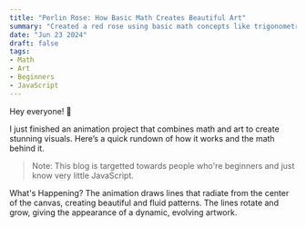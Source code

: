 ```yaml
---
title: "Perlin Rose: How Basic Math Creates Beautiful Art"
summary: "Created a red rose using basic math concepts like trigonometry, angle rotation, and perlin noise." 
date: "Jun 23 2024"
draft: false
tags:
- Math
- Art 
- Beginners
- JavaScript
---
```


Hey everyone! 🌟

I just finished an animation project that combines math and art to create stunning visuals. Here’s a quick rundown of how it works and the math behind it.

> Note: This blog is targetted towards people who're beginners and just know very little JavaScript.

What's Happening?
The animation draws lines that radiate from the center of the canvas, creating beautiful and fluid patterns. The lines rotate and grow, giving the appearance of a dynamic, evolving artwork.
